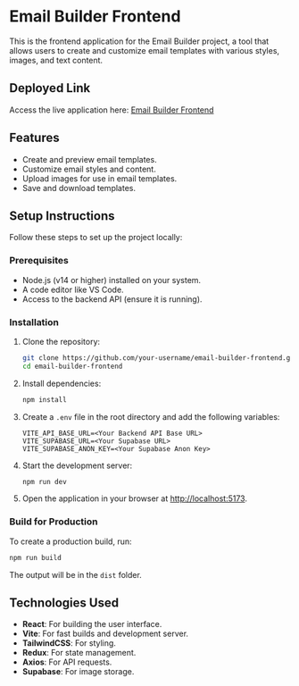 # Email Builder Frontend

This is the frontend application for the Email Builder project, a tool that allows users to create and customize email templates with various styles, images, and text content.

## Deployed Link

Access the live application here: [Email Builder Frontend](https://email-builder-frontend-7d4o33rmt.vercel.app/)

## Features

- Create and preview email templates.
- Customize email styles and content.
- Upload images for use in email templates.
- Save and download templates.

## Setup Instructions

Follow these steps to set up the project locally:

### Prerequisites

- Node.js (v14 or higher) installed on your system.
- A code editor like VS Code.
- Access to the backend API (ensure it is running).

### Installation

1. Clone the repository:

   ```bash
   git clone https://github.com/your-username/email-builder-frontend.git
   cd email-builder-frontend
   ```

2. Install dependencies:

   ```bash
   npm install
   ```

3. Create a `.env` file in the root directory and add the following variables:

   ```env
   VITE_API_BASE_URL=<Your Backend API Base URL>
   VITE_SUPABASE_URL=<Your Supabase URL>
   VITE_SUPABASE_ANON_KEY=<Your Supabase Anon Key>
   ```

4. Start the development server:

   ```bash
   npm run dev
   ```

5. Open the application in your browser at [http://localhost:5173](http://localhost:5173).

### Build for Production

To create a production build, run:

```bash
npm run build
```

The output will be in the `dist` folder.

## Technologies Used

- **React**: For building the user interface.
- **Vite**: For fast builds and development server.
- **TailwindCSS**: For styling.
- **Redux**: For state management.
- **Axios**: For API requests.
- **Supabase**: For image storage.
